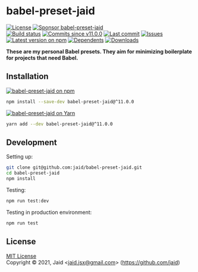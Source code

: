 # babel-preset-jaid


<a href="https://raw.githubusercontent.com/jaid/babel-preset-jaid/master/license.txt"><img src="https://img.shields.io/github/license/jaid/babel-preset-jaid?style=flat-square" alt="License"/></a> <a href="https://github.com/sponsors/jaid"><img src="https://img.shields.io/badge/<3-Sponsor-FF45F1?style=flat-square" alt="Sponsor babel-preset-jaid"/></a>  
<a href="https://actions-badge.atrox.dev/jaid/babel-preset-jaid/goto"><img src="https://img.shields.io/endpoint.svg?style=flat-square&url=https%3A%2F%2Factions-badge.atrox.dev%2Fjaid%2Fbabel-preset-jaid%2Fbadge" alt="Build status"/></a> <a href="https://github.com/jaid/babel-preset-jaid/commits"><img src="https://img.shields.io/github/commits-since/jaid/babel-preset-jaid/v11.0.0?style=flat-square&logo=github" alt="Commits since v11.0.0"/></a> <a href="https://github.com/jaid/babel-preset-jaid/commits"><img src="https://img.shields.io/github/last-commit/jaid/babel-preset-jaid?style=flat-square&logo=github" alt="Last commit"/></a> <a href="https://github.com/jaid/babel-preset-jaid/issues"><img src="https://img.shields.io/github/issues/jaid/babel-preset-jaid?style=flat-square&logo=github" alt="Issues"/></a>  
<a href="https://npmjs.com/package/babel-preset-jaid"><img src="https://img.shields.io/npm/v/babel-preset-jaid?style=flat-square&logo=npm&label=latest%20version" alt="Latest version on npm"/></a> <a href="https://github.com/jaid/babel-preset-jaid/network/dependents"><img src="https://img.shields.io/librariesio/dependents/npm/babel-preset-jaid?style=flat-square&logo=npm" alt="Dependents"/></a> <a href="https://npmjs.com/package/babel-preset-jaid"><img src="https://img.shields.io/npm/dm/babel-preset-jaid?style=flat-square&logo=npm" alt="Downloads"/></a>

**These are my personal Babel presets. They aim for minimizing boilerplate for projects that need Babel.**





## Installation

<a href="https://npmjs.com/package/babel-preset-jaid"><img src="https://img.shields.io/badge/npm-babel--preset--jaid-C23039?style=flat-square&logo=npm" alt="babel-preset-jaid on npm"/></a>

```bash
npm install --save-dev babel-preset-jaid@^11.0.0
```

<a href="https://yarnpkg.com/package/babel-preset-jaid"><img src="https://img.shields.io/badge/Yarn-babel--preset--jaid-2F8CB7?style=flat-square&logo=yarn&logoColor=white" alt="babel-preset-jaid on Yarn"/></a>

```bash
yarn add --dev babel-preset-jaid@^11.0.0
```























## Development



Setting up:
```bash
git clone git@github.com:jaid/babel-preset-jaid.git
cd babel-preset-jaid
npm install
```
Testing:
```bash
npm run test:dev
```
Testing in production environment:
```bash
npm run test
```


## License
[MIT License](https://raw.githubusercontent.com/jaid/babel-preset-jaid/master/license.txt)  
Copyright © 2021, Jaid \<jaid.jsx@gmail.com> (https://github.com/jaid)

<!---
Readme generated with tldw v7.0.0
https://github.com/Jaid/tldw
-->